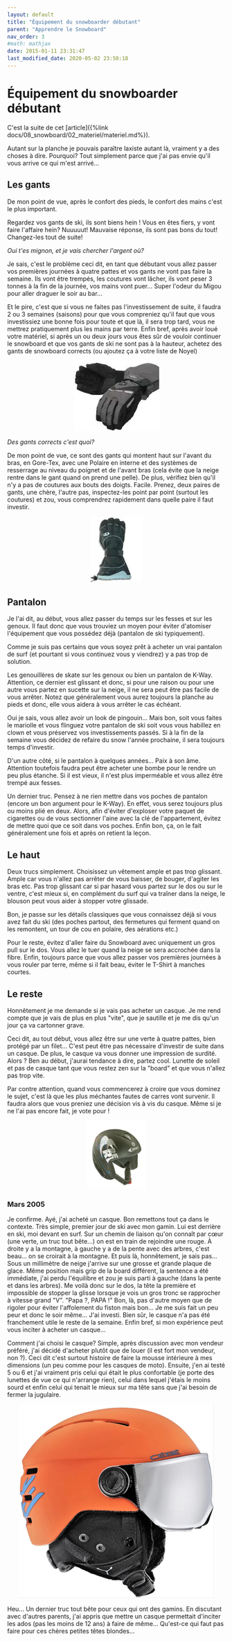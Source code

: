 ```yaml
---
layout: default
title: "Équipement du snowboarder débutant"
parent: "Apprendre le Snowboard"
nav_order: 3
#math: mathjax
date: 2015-01-11 23:31:47
last_modified_date: 2020-05-02 23:50:18
---
```



# Équipement du snowboarder débutant

C'est la suite de cet [article]({%link docs/08_snowboard/02_materiel/materiel.md%}).

Autant sur la planche je pouvais paraître laxiste autant là, vraiment y a des choses à dire. Pourquoi? Tout simplement parce que j'ai pas envie qu'il vous arrive ce qui m'est arrivé...

## Les gants

De mon point de vue, après le confort des pieds, le confort des mains c'est le plus important.

Regardez vos gants de ski, ils sont biens hein ! Vous en êtes fiers, y vont faire l'affaire hein? Nuuuuut! Mauvaise réponse, ils sont pas bons du tout! Changez-les tout de suite!

*Oui t'es mignon, et je vais chercher l'argent où?* 

Je sais, c'est le problème ceci dit, en tant que débutant vous allez passer vos premières journées à quatre pattes et vos gants ne vont pas faire la semaine. Ils vont être trempés, les coutures vont lâcher, ils vont peser 3 tonnes à la fin de la journée, vos mains vont puer... Super l'odeur du Migou pour aller draguer le soir au bar...

Et le pire, c'est que si vous ne faites pas l'investissement de suite, il faudra 2 ou 3 semaines (saisons) pour que vous compreniez qu'il faut que vous investissiez une bonne fois pour toute et que là, il sera trop tard, vous ne mettrez pratiquement plus les mains par terre. Enfin bref, après avoir loué votre matériel, si après un ou deux jours vous êtes sûr de vouloir continuer le snowboard et que vos gants de ski ne sont pas à la hauteur, achetez des gants de snowboard corrects (ou ajoutez ça à votre liste de Noyel)

<div align="center">
<img src="./assets/gants.webp" alt="" loading="lazy"/>
</div>


*Des gants corrects c'est quoi?* 

De mon point de vue, ce sont des gants qui montent haut sur l'avant du bras, en Gore-Tex, avec une Polaire en interne et des systèmes de resserrage au niveau du poignet et de l'avant bras (cela évite que la neige rentre dans le gant quand on prend une pelle). De plus, vérifiez bien qu'il n'y a pas de coutures aux bouts des doigts. Facile. Prenez, deux paires de gants, une chère, l'autre pas, inspectez-les point par point (surtout les coutures) et zou, vous comprendrez rapidement dans quelle paire il faut investir.

<div align="center">
<img src="./assets/gants2.webp" alt="" loading="lazy"/>
</div>

## Pantalon

Je l'ai dit, au début, vous allez passer du temps sur les fesses et sur les genoux. Il faut donc que vous trouviez un moyen pour éviter d'atomiser l'équipement que vous possédez déjà (pantalon de ski typiquement).

Comme je suis pas certains que vous soyez prêt à acheter un vrai pantalon de surf (et pourtant si vous continuez vous y viendrez) y a pas trop de solution.

Les genouillères de skate sur les genoux ou bien un pantalon de K-Way. Attention, ce dernier est glissant et donc, si pour une raison ou pour une autre vous partez en sucette sur la neige, il ne sera peut être pas facile de vous arrêter. Notez que généralement vous aurez toujours la planche au pieds et donc, elle vous aidera à vous arrêter le cas échéant.

Oui je sais, vous allez avoir un look de pingouin... Mais bon, soit vous faites le mariolle et vous flinguez votre pantalon de ski soit vous vous habillez en clown et vous préservez vos investissements passés. Si à la fin de la semaine vous décidez de refaire du snow l'année prochaine, il sera toujours temps d'investir.

D'un autre côté, si le pantalon à quelques années... Paix à son âme. Attention toutefois faudra peut être acheter une bombe pour le rendre un peu plus étanche. Si il est vieux, il n'est plus imperméable et vous allez être trempé aux fesses.

Un dernier truc. Pensez à ne rien mettre dans vos poches de pantalon (encore un bon argument pour le K-Way). En effet, vous serez toujours plus ou moins plié en deux. Alors, afin d'éviter d'exploser votre paquet de cigarettes ou de vous sectionner l'aine avec la clé de l'appartement, évitez de mettre quoi que ce soit dans vos poches. Enfin bon, ça, on le fait généralement une fois et après on retient la leçon.

## Le haut

Deux trucs simplement. Choisissez un vêtement ample et pas trop glissant. Ample car vous n'allez pas arrêter de vous baisser, de bouger, d'agiter les bras etc. Pas trop glissant car si par hasard vous partez sur le dos ou sur le ventre, c'est mieux si, en complément du surf qui va traîner dans la neige, le blouson peut vous aider à stopper votre glissade.

Bon, je passe sur les détails classiques que vous connaissez déjà si vous avez fait du ski (des poches partout, des fermetures qui ferment quand on les remontent, un tour de cou en polaire, des aérations etc.)

Pour le reste, évitez d'aller faire du Snowboard avec uniquement un gros pull sur le dos. Vous allez le tuer quand la neige se sera accrochée dans la fibre. Enfin, toujours parce que vous allez passer vos premières journées à vous rouler par terre, même si il fait beau, éviter le T-Shirt à manches courtes.

## Le reste

Honnêtement je me demande si je vais pas acheter un casque. Je me rend compte que je vais de plus en plus "vite", que je sautille et je me dis qu'un jour ça va cartonner grave.

Ceci dit, au tout début, vous allez être sur une verte à quatre pattes, bien protégé par un filet... C'est peut être pas nécessaire d'investir de suite dans un casque. De plus, le casque va vous donner une impression de surdité. Alors ? Ben au début, j'aurai tendance à dire, partez cool. Lunette de soleil et pas de casque tant que vous restez zen sur la "board" et que vous n'allez pas trop vite.

Par contre attention, quand vous commencerez à croire que vous dominez le sujet, c'est là que les plus méchantes fautes de carres vont survenir. Il faudra alors que vous preniez une décision vis à vis du casque. Même si je ne l'ai pas encore fait, je vote pour !

<div align="center">
<img src="./assets/casque.webp" alt="" loading="lazy"/>
</div>

### Mars 2005

Je confirme. Ayé, j'ai acheté un casque. Bon remettons tout ça dans le contexte. Très simple, premier jour de ski avec mon gamin. Lui est derrière en ski, moi devant en surf. Sur un chemin de liaison qu'on connaît par cœur (une verte, un truc tout bête...) on est en train de rejoindre une rouge. À droite y a la montagne, à gauche y a de la pente avec des arbres, c'est beau... on se croirait à la montagne. Et puis là, honnêtement, je sais pas... Sous un millimètre de neige j'arrive sur une grosse et grande plaque de glace. Même position mais grip de la board différent, la sentence a été immédiate, j'ai perdu l'équilibre et zou je suis parti à gauche (dans la pente et dans les arbres). Me voilà donc sur le dos, la tête la première et impossible de stopper la glisse lorsque je vois un gros tronc se rapprocher à vitesse grand "V". "Papa ?, PAPA !" Bon, là, pas d'autre moyen que de rigoler pour éviter l'affolement du fiston mais bon... Je me suis fait un peu peur et donc le soir même... J'ai investi. Bien sûr, le casque n'a pas été franchement utile le reste de la semaine. Enfin bref, si mon expérience peut vous inciter à acheter un casque...

Comment j'ai choisi le casque? Simple, après discussion avec mon vendeur préféré, j'ai décidé d'acheter plutôt que de louer (il est fort mon vendeur, non ?). Ceci dit c'est surtout histoire de faire la mousse intérieure à mes dimensions (un peu comme pour les casques de moto). Ensuite, j'en ai testé 5 ou 6 et j'ai vraiment pris celui qui était le plus confortable (je porte des lunettes de vue ce qui n'arrange rien), celui dans lequel j'étais le moins sourd et enfin celui qui tenait le mieux sur ma tête sans que j'ai besoin de fermer la jugulaire.

<div align="center">
<img src="./assets/img_04.webp" alt="" width="450" loading="lazy"/>
</div>

Heu... Un dernier truc tout bête pour ceux qui ont des gamins. En discutant avec d'autres parents, j'ai appris que mettre un casque permettait d'inciter les ados (pas les moins de 12 ans) à faire de même... Qu'est-ce qui faut pas faire pour ces chères petites têtes blondes...

